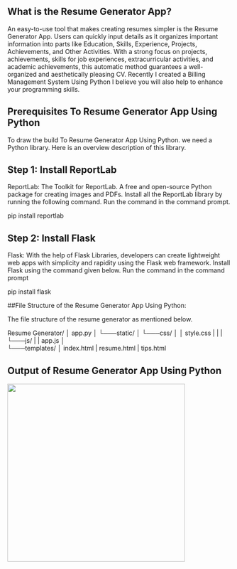 ## What is the Resume Generator App?
An easy-to-use tool that makes creating resumes simpler is the Resume Generator App. Users can quickly input details as it organizes important information into parts like Education, Skills, Experience, Projects, Achievements, and Other Activities. With a strong focus on projects, achievements, skills for job experiences, extracurricular activities, and academic achievements, this automatic method guarantees a well-organized and aesthetically pleasing CV. Recently I created a Billing Management System Using Python I believe you will also help to enhance your programming skills.

## Prerequisites To Resume Generator App Using Python
To draw the build To Resume Generator App Using Python. we need a Python library. Here is an overview description of this library.  

## Step 1: Install ReportLab
ReportLab: The Toolkit for ReportLab. A free and open-source Python package for creating images and PDFs. Install all the ReportLab library by running the following command. Run the command in the command prompt.

  pip install reportlab

## Step 2: Install Flask

Flask: With the help of Flask Libraries, developers can create lightweight web apps with simplicity and rapidity using the Flask web framework. Install Flask using the command given below. Run the command in the command prompt

  pip install flask

##File Structure of the Resume Generator App Using Python:

The file structure of the resume generator as mentioned below.

Resume Generator/
│   app.py
│
└───static/
│   └───css/
│       │   style.css
|       |
|       └───js/ 
|            |  app.js 
│   
└───templates/
     │   index.html
     |   resume.html
     |   tips.html

## Output of Resume Generator App Using Python

<img height="400" src="https://github.com/aakashx58/resume_gen/assets/106716824/aaab49fd-84a4-4e11-84d7-fa549c81bf98">


